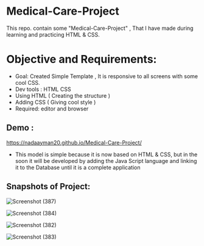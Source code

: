 # Medical-Care-Project

This repo. contain some "Medical-Care-Project" , That I have made during learning and practicing HTML & CSS.

# Objective and Requirements:

* Goal: Created Simple Template , It is responsive to all screens with some cool CSS.
* Dev tools   :   HTML   CSS
* Using HTML ( Creating the structure )
* Adding CSS ( Giving cool style )
* Required: editor and browser

## Demo :
 https://nadaayman20.github.io/Medical-Care-Project/
 
 * This model is simple because it is now based on HTML & CSS, but in the soon  it will be developed by adding the Java Script language and linking it to the Database until it is a complete application

## Snapshots of Project:

![Screenshot (387)](https://user-images.githubusercontent.com/76060283/192342135-7e065f9f-305f-4792-96cc-cfd94fb0b8e9.png)

![Screenshot (384)](https://user-images.githubusercontent.com/76060283/192342654-28d20a8a-8887-4883-b320-8749135f868c.png)

![Screenshot (382)](https://user-images.githubusercontent.com/76060283/192341340-61c4648c-ee69-477f-a55f-4af5376595ee.png)

![Screenshot (383)](https://user-images.githubusercontent.com/76060283/192341412-4d42d0d4-7973-4315-933a-dbebcbacef5d.png)




